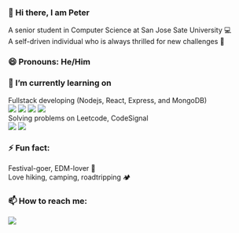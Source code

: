 ### 👋 Hi there, I am Peter
A senior student in Computer Science at San Jose Sate University 💻\
A self-driven individual who is always thrilled for new challenges 👀
### 😄 Pronouns: He/Him
### 🔭 I’m currently learning on
Fullstack developing (Nodejs, React, Express, and MongoDB)\
<img src="https://img.shields.io/badge/Node.js-339933?style=for-the-badge&logo=nodedotjs&logoColor=white" />
<img src="https://img.shields.io/badge/React-20232A?style=for-the-badge&logo=react&logoColor=61DAFB" />
<img src="https://img.shields.io/badge/Express.js-000000?style=for-the-badge&logo=express&logoColor=white" />
<img src="https://img.shields.io/badge/MongoDB-4EA94B?style=for-the-badge&logo=mongodb&logoColor=white" />\
Solving problems on Leetcode, CodeSignal\
<img src="https://img.shields.io/badge/-LeetCode-FFA116?style=for-the-badge&logo=LeetCode&logoColor=black" />
<img src="https://img.shields.io/badge/Signal-3A76F0?style=for-the-badge&logo=signal&logoColor=white" />
### ⚡ Fun fact:
Festival-goer, EDM-lover 🎵 \
Love hiking, camping, roadtripping 🏕️ 
### 📫 How to reach me:
<a href="https://www.linkedin.com/in/peterdinh94/"><img src="https://img.shields.io/badge/LinkedIn-0077B5?style=for-the-badge&logo=linkedin&logoColor=white" /></a>

<!--
**peter-dinh-94/peter-dinh-94** is a ✨ _special_ ✨ repository because its `README.md` (this file) appears on your GitHub profile.

Here are some ideas to get you started:

- 🔭 I’m currently working on ...
- 🌱 I’m currently learning ...
- 👯 I’m looking to collaborate on ...
- 🤔 I’m looking for help with ...
- 💬 Ask me about ...
- 📫 How to reach me: ...
- 😄 Pronouns: ...
- ⚡ Fun fact: ...
-->
